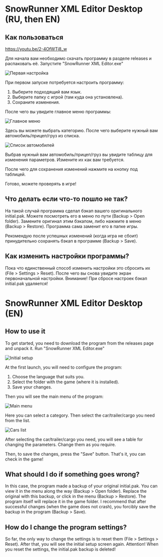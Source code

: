 # SnowRunner XML Editor Desktop (RU, then EN)

## Как пользоваться

<https://youtu.be/2-4OfWTj8_w>

Для начала вам необходимо скачать программу в разделе releases и распаковать её. Запустите "SnowRunner XML Editor.exe"

![Первая настройка](https://image.modcdn.io/members/4a97/2992192/profile/2021-04-1.png)

При первом запуске потребуется настроить программу:

1. Выберите подходящий вам язык.
2. Выберите папку с игрой (там куда она установлена).
3. Сохраните изменения.

После чего вы увидите главное меню программы:

![Главное меню](https://image.modcdn.io/members/4a97/2992192/profile/2021-03-3.1.png)

Здесь вы можете выбрать категорию.
После чего выберите нужный вам автомобиль/прицеп/груз из списка.

![Список автомобилей](https://image.modcdn.io/members/4a97/2992192/profile/2021-03-3.2.png)

Выбрав нужный вам автомобиль/прицеп/груз вы увидите таблицу для изменения параметров. Измените их как вам требуется.

После чего для сохранения изменений нажмите на кнопку под таблицей.

Готово, можете проверять в игре!

## Что делать если что-то пошло не так?

На такой случай программа сделал бэкап вашего оригинального initial.pak. Можете посмотреть его в меню по пути (Backup > Open folder).
Замените оригинал этим бэкапом, либо нажмите в меню (Backup > Restore). Программа сама заменит его в папке игры.

Рекомендую после успешных изменений (когда игра не сбоит) принудительно сохранять бэкап в программе (Backup > Save).

## Как изменить настройки программы?

Пока что единственный способ изменить настройки это сбросить их (File > Settings > Reset). После чего вы снова увидите экран первоначальной настройки.
Внимание! При сбросе настроек бэкап initial.pak удаляется!

# SnowRunner XML Editor Desktop (EN)

## How to use it

To get started, you need to download the program from the releases page and unpack it. Run "SnowRunner XML Editor.exe"

![Initial setup](https://image.modcdn.io/members/4a97/2992192/profile/2021-04-1.1.png)

At the first launch, you will need to configure the program:

1. Choose the language that suits you.
2. Select the folder with the game (where it is installed).
3. Save your changes.

Then you will see the main menu of the program:

![Main menu](https://image.modcdn.io/members/4a97/2992192/profile/2021-03-3.4.png)

Here you can select a category.
Then select the car/trailer/cargo you need from the list.

![Cars list](https://image.modcdn.io/members/4a97/2992192/profile/2021-03-3.5.png)

After selecting the car/trailer/cargo you need, you will see a table for changing the parameters. Change them as you require.

Then, to save the changes, press the "Save" button.
That's it, you can check in the game!

## What should I do if something goes wrong?

In this case, the program made a backup of your original initial.pak. You can view it in the menu along the way (Backup > Open folder).
Replace the original with this backup, or click in the menu (Backup > Restore). The program itself will replace it in the game folder.
I recommend that after successful changes (when the game does not crash), you forcibly save the backup in the program (Backup > Save).

## How do I change the program settings?

So far, the only way to change the settings is to reset them (File > Settings > Reset). After that, you will see the initial setup screen again.
Attention! When you reset the settings, the initial.pak backup is deleted!